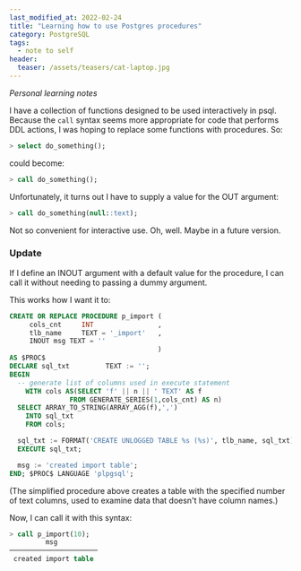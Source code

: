 ```yaml
---
last_modified_at: 2022-02-24
title: "Learning how to use Postgres procedures"
category: PostgreSQL
tags:
  - note to self
header:
  teaser: /assets/teasers/cat-laptop.jpg
---
```


*Personal learning notes*

I have a collection of functions designed to be used interactively in psql. Because the `call` syntax seems more appropriate for code that performs DDL actions, I was hoping to replace some functions with procedures. So:

```sql
> select do_something();
```
could become:

```sql
> call do_something();
```

Unfortunately, it turns out I have to supply a value for the OUT argument:

```sql
> call do_something(null::text);
```

Not so convenient for interactive use. Oh, well. Maybe in a future version.

### Update

If I define an INOUT argument with a default value for the procedure, I can call it without needing to passing a dummy argument.

This works how I want it to:

```sql
CREATE OR REPLACE PROCEDURE p_import (
     cols_cnt     INT                ,
     tlb_name     TEXT = '_import'   ,
     INOUT msg TEXT = ''
                                     )
AS $PROC$
DECLARE sql_txt         TEXT := '';
BEGIN
  -- generate list of columns used in execute statement
    WITH cols AS(SELECT 'f' || n || ' TEXT' AS f
               FROM GENERATE_SERIES(1,cols_cnt) AS n)
  SELECT ARRAY_TO_STRING(ARRAY_AGG(f),',')
    INTO sql_txt
    FROM cols;

  sql_txt := FORMAT('CREATE UNLOGGED TABLE %s (%s)', tlb_name, sql_txt);
  EXECUTE sql_txt;

  msg := 'created import table';
END; $PROC$ LANGUAGE 'plpgsql';
```

(The simplified procedure above creates a table with the specified number of text columns, used to examine data that doesn't have column names.)

Now, I can call it with this syntax:

```sql
> call p_import(10);
         msg
──────────────────────
 created import table
```
